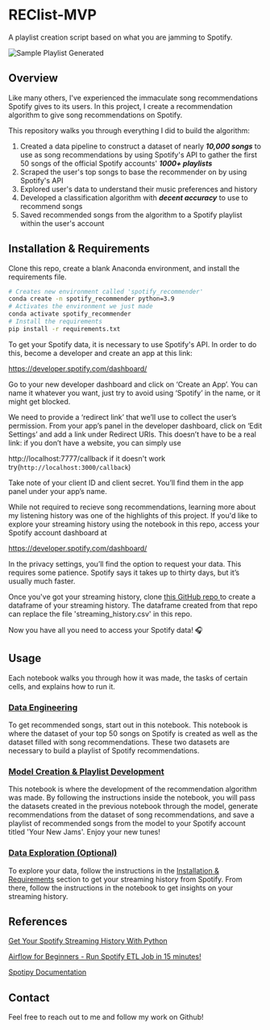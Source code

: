 # REClist-MVP
A playlist creation script based on what you are jamming to Spotify.

![Sample Playlist Generated]()

## Overview

Like many others, I've experienced the immaculate song recommendations Spotify gives to its users. In this project, I create a recommendation algorithm to give song recommendations on Spotify.

This repository walks you through everything I did to build the algorithm:

1. Created a data pipeline to construct a dataset of nearly ***10,000 songs*** to use as song recommendations by using Spotify's API to gather the first 50 songs of the official Spotify accounts' ***1000+ playlists***
2. Scraped the user's top songs to base the recommender on by using Spotify's API
3. Explored user's data to understand their music preferences and history
4. Developed a classification algorithm with ***decent accuracy*** to use to recommend songs
5. Saved recommended songs from the algorithm to a Spotify playlist within the user's account

## Installation & Requirements

Clone this repo, create a blank Anaconda environment, and install the requirements file.
```bash
# Creates new environment called 'spotify_recommender'
conda create -n spotify_recommender python=3.9
# Activates the environment we just made
conda activate spotify_recommender
# Install the requirements
pip install -r requirements.txt
```

To get your Spotify data, it is necessary to use Spotify's API. In order to do this, become a developer and create an app at this link:

https://developer.spotify.com/dashboard/

Go to your new developer dashboard and click on ‘Create an App’. You can name it whatever you want, just try to avoid using ‘Spotify’ in the name, or it might get blocked.

We need to provide a ‘redirect link’ that we’ll use to collect the user’s permission. From your app’s panel in the developer dashboard, click on ‘Edit Settings’ and add a link under Redirect URIs. This doesn’t have to be a real link: if you don’t have a website, you can simply use 

http://localhost:7777/callback if it doesn't work try(`http://localhost:3000/callback`)

Take note of your client ID and client secret. You’ll find them in the app panel under your app’s name. 

While not required to recieve song recommendations, learning more about my listening history was one of the highlights of this project. If you'd like to explore your streaming history using the notebook in this repo, access your Spotify account dashboard at 

https://developer.spotify.com/dashboard/

In the privacy settings, you’ll find the option to request your data. This requires some patience. Spotify says it takes up to thirty days, but it’s usually much faster.

Once you've got your streaming history, clone [this GitHub repo ](https://github.com/vlad-ds/spoty-records)to create a dataframe of your streaming history. The dataframe created from that repo can replace the file 'streaming_history.csv' in this repo. 

Now you have all you need to access your Spotify data! 🎧
## Usage
Each notebook walks you through how it was made, the tasks of certain cells, and explains how to run it. 
### [Data Engineering](data_engineering.ipynb)
 To get recommended songs, start out in this notebook. This notebook is where the dataset of your top 50 songs on Spotify is created as well as the dataset filled with song recommendations. These two datasets are necessary to build a playlist of Spotify recommendations.
### [Model Creation & Playlist Development](model_creation.ipynb)
This notebook is where the development of the recommendation algorithm was made. By following the instructions inside the notebook, you will pass the datasets created in the previous notebook through the model, generate recommendations from the dataset of song recommendations, and save a playlist of recommended songs from the model to your Spotify account titled 'Your New Jams'. Enjoy your new tunes!
### [Data Exploration (Optional)](data_exploration.ipynb)
To explore your data, follow the instructions in the [Installation & Requirements](#Installation-&-Requirements) section to get your streaming history from Spotify. From there, follow the instructions in the notebook to get insights on your streaming history.

## References
[Get Your Spotify Streaming History With Python](https://github.com/vlad-ds/spoty-records)

[Airflow for Beginners - Run Spotify ETL Job in 15 minutes!](https://www.youtube.com/watch?v=i25ttd32-eo&t=14s)

[Spotipy Documentation](https://spotipy.readthedocs.io/en/2.7.0/)

## Contact
Feel free to reach out to me and follow my work on Github! 
